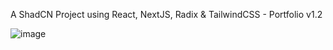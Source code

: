A ShadCN Project using React, NextJS, Radix & TailwindCSS - Portfolio v1.2

![image](https://github.com/vtonu/ShadCN_UI/assets/56773210/7356fa7a-bfb5-4bd5-bf68-f2a3d4734ebe)
